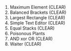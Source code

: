 1. Maximum Element (CLEAR)  
2. Balanced Brackets (CLEAR)  
3. Largest Rectangle (CLEAR)  
4. Simple Text Editor (CLEAR)  
5. Equal Stacks (CLEAR)  
6. Poisonous Plants  
7. AND xor OR (CLEAR)  
8. Waiter (CLEAR)  